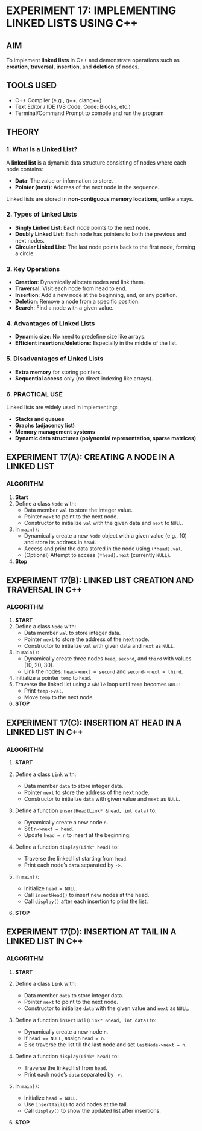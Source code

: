 # EXPERIMENT 17: IMPLEMENTING LINKED LISTS USING C++

## AIM
To implement **linked lists** in C++ and demonstrate operations such as **creation**, **traversal**, **insertion**, and **deletion** of nodes.

## TOOLS USED
- C++ Compiler (e.g., g++, clang++)
- Text Editor / IDE (VS Code, Code::Blocks, etc.)
- Terminal/Command Prompt to compile and run the program

## THEORY

### 1. What is a Linked List?
A **linked list** is a dynamic data structure consisting of nodes where each node contains:
- **Data**: The value or information to store.
- **Pointer (next)**: Address of the next node in the sequence.

Linked lists are stored in **non-contiguous memory locations**, unlike arrays.

### 2. Types of Linked Lists
- **Singly Linked List**: Each node points to the next node.
- **Doubly Linked List**: Each node has pointers to both the previous and next nodes.
- **Circular Linked List**: The last node points back to the first node, forming a circle.

### 3. Key Operations
- **Creation**: Dynamically allocate nodes and link them.
- **Traversal**: Visit each node from head to end.
- **Insertion**: Add a new node at the beginning, end, or any position.
- **Deletion**: Remove a node from a specific position.
- **Search**: Find a node with a given value.

### 4. Advantages of Linked Lists
- **Dynamic size**: No need to predefine size like arrays.
- **Efficient insertions/deletions**: Especially in the middle of the list.

### 5. Disadvantages of Linked Lists
- **Extra memory** for storing pointers.
- **Sequential access** only (no direct indexing like arrays).

### 6. PRACTICAL USE
Linked lists are widely used in implementing:
- **Stacks and queues**
- **Graphs (adjacency list)**
- **Memory management systems**
- **Dynamic data structures (polynomial representation, sparse matrices)**

## EXPERIMENT 17(A): CREATING A NODE IN  A LINKED LIST

### ALGORITHM
1. **Start**
2. Define a class `Node` with:
   - Data member `val` to store the integer value.
   - Pointer `next` to point to the next node.
   - Constructor to initialize `val` with the given data and `next` to `NULL`.
3. In `main()`:
   - Dynamically create a new `Node` object with a given value (e.g., 10) and store its address in `head`.
   - Access and print the data stored in the node using `(*head).val`.
   - (Optional) Attempt to access `(*head).next` (currently `NULL`).
4. **Stop**

## EXPERIMENT 17(B): LINKED LIST CREATION AND TRAVERSAL IN C++

### ALGORITHM
1. **START**  
2. Define a class `Node` with:  
   - Data member `val` to store integer data.  
   - Pointer `next` to store the address of the next node.  
   - Constructor to initialize `val` with given data and `next` as `NULL`.  
3. In `main()`:  
   - Dynamically create three nodes `head`, `second`, and `third` with values (10, 20, 30).  
   - Link the nodes: `head->next = second` and `second->next = third`.  
4. Initialize a pointer `temp` to `head`.  
5. Traverse the linked list using a `while` loop until `temp` becomes `NULL`:  
   - Print `temp->val`.  
   - Move `temp` to the next node.  
6. **STOP**

## EXPERIMENT 17(C): INSERTION AT HEAD IN A LINKED LIST IN C++

### ALGORITHM
1. **START**  
2. Define a class `Link` with:  
   - Data member `data` to store integer data.  
   - Pointer `next` to store the address of the next node.  
   - Constructor to initialize `data` with given value and `next` as `NULL`.  

3. Define a function `insertHead(Link* &head, int data)` to:  
   - Dynamically create a new node `n`.  
   - Set `n->next = head`.  
   - Update `head = n` to insert at the beginning.  

4. Define a function `display(Link* head)` to:  
   - Traverse the linked list starting from `head`.  
   - Print each node’s `data` separated by `->`.  

5. In `main()`:  
   - Initialize `head = NULL`.  
   - Call `insertHead()` to insert new nodes at the head.  
   - Call `display()` after each insertion to print the list.  

6. **STOP**

## EXPERIMENT 17(D): INSERTION AT TAIL IN A LINKED LIST IN C++

### ALGORITHM
1. **START**  
2. Define a class `Link` with:  
   - Data member `data` to store integer data.  
   - Pointer `next` to point to the next node.  
   - Constructor to initialize `data` with the given value and `next` as `NULL`.  

3. Define a function `insertTail(Link* &head, int data)` to:  
   - Dynamically create a new node `n`.  
   - If `head == NULL`, assign `head = n`.  
   - Else traverse the list till the last node and set `lastNode->next = n`.  

4. Define a function `display(Link* head)` to:  
   - Traverse the linked list from `head`.  
   - Print each node’s `data` separated by `->`.  

5. In `main()`:  
   - Initialize `head = NULL`.  
   - Use `insertTail()` to add nodes at the tail.  
   - Call `display()` to show the updated list after insertions.  

6. **STOP**
